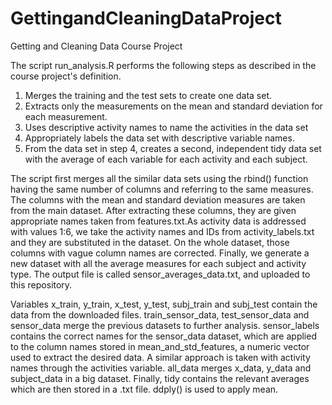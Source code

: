 # GettingandCleaningDataProject
Getting and Cleaning Data Course Project
 
The script run_analysis.R performs the following steps as described in the course project's definition.

1. Merges the training and the test sets to create one data set.
2. Extracts only the measurements on the mean and standard deviation for each measurement.
3. Uses descriptive activity names to name the activities in the data set
4. Appropriately labels the data set with descriptive variable names.
5. From the data set in step 4, creates a second, independent tidy data set with the average of each variable for each activity and each subject.

The script first merges all the similar data sets using the rbind() function having the same number of columns and referring to the same measures. The columns with the mean and standard deviation measures are taken from the main dataset. After extracting these columns, they are given appropriate names taken from features.txt.As activity data is addressed with values 1:6, we take the activity names and IDs from activity_labels.txt and they are substituted in the dataset.
On the whole dataset, those columns with vague column names are corrected. Finally, we generate a new dataset with all the average measures for each subject and activity type. The output file is called sensor_averages_data.txt, and uploaded to this repository.

Variables
x_train, y_train, x_test, y_test, subj_train and subj_test contain the data from the downloaded files.
train_sensor_data, test_sensor_data and sensor_data merge the previous datasets to further analysis.
sensor_labels contains the correct names for the sensor_data dataset, which are applied to the column names stored in mean_and_std_features, a numeric vector used to extract the desired data.
A similar approach is taken with activity names through the activities variable.
all_data merges x_data, y_data and subject_data in a big dataset.
Finally, tidy contains the relevant averages which are then stored in a .txt file. ddply() is used to apply mean.